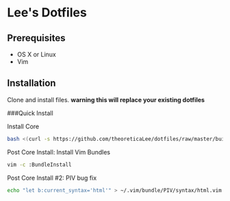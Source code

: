# Lee's Dotfiles

## Prerequisites
* OS X or Linux
* Vim

## Installation

Clone and install files. **warning this will replace your existing dotfiles**

###Quick Install

Install Core
```bash
bash <(curl -s https://github.com/theoreticaLee/dotfiles/raw/master/build.sh)
```

Post Core Install: Install Vim Bundles
```bash
vim -c :BundleInstall
```

Post Core Install #2: PIV bug fix
```bash
echo "let b:current_syntax='html'" > ~/.vim/bundle/PIV/syntax/html.vim
```
